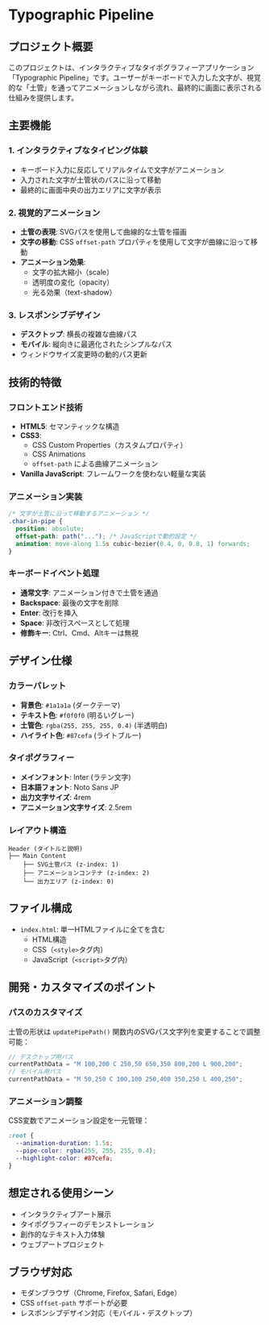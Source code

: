 # Typographic Pipeline

## プロジェクト概要

このプロジェクトは、インタラクティブなタイポグラフィーアプリケーション「Typographic Pipeline」です。ユーザーがキーボードで入力した文字が、視覚的な「土管」を通ってアニメーションしながら流れ、最終的に画面に表示される仕組みを提供します。

## 主要機能

### 1. インタラクティブなタイピング体験
- キーボード入力に反応してリアルタイムで文字がアニメーション
- 入力された文字が土管状のパスに沿って移動
- 最終的に画面中央の出力エリアに文字が表示

### 2. 視覚的アニメーション
- **土管の表現**: SVGパスを使用して曲線的な土管を描画
- **文字の移動**: CSS `offset-path` プロパティを使用して文字が曲線に沿って移動
- **アニメーション効果**: 
  - 文字の拡大縮小（scale）
  - 透明度の変化（opacity）
  - 光る効果（text-shadow）

### 3. レスポンシブデザイン
- **デスクトップ**: 横長の複雑な曲線パス
- **モバイル**: 縦向きに最適化されたシンプルなパス
- ウィンドウサイズ変更時の動的パス更新

## 技術的特徴

### フロントエンド技術
- **HTML5**: セマンティックな構造
- **CSS3**: 
  - CSS Custom Properties（カスタムプロパティ）
  - CSS Animations
  - `offset-path` による曲線アニメーション
- **Vanilla JavaScript**: フレームワークを使わない軽量な実装

### アニメーション実装
```css
/* 文字が土管に沿って移動するアニメーション */
.char-in-pipe {
  position: absolute;
  offset-path: path("..."); /* JavaScriptで動的設定 */
  animation: move-along 1.5s cubic-bezier(0.4, 0, 0.8, 1) forwards;
}
```

### キーボードイベント処理
- **通常文字**: アニメーション付きで土管を通過
- **Backspace**: 最後の文字を削除
- **Enter**: 改行を挿入
- **Space**: 非改行スペースとして処理
- **修飾キー**: Ctrl、Cmd、Altキーは無視

## デザイン仕様

### カラーパレット
- **背景色**: `#1a1a1a` (ダークテーマ)
- **テキスト色**: `#f0f0f0` (明るいグレー)
- **土管色**: `rgba(255, 255, 255, 0.4)` (半透明白)
- **ハイライト色**: `#87cefa` (ライトブルー)

### タイポグラフィー
- **メインフォント**: Inter (ラテン文字)
- **日本語フォント**: Noto Sans JP
- **出力文字サイズ**: 4rem
- **アニメーション文字サイズ**: 2.5rem

### レイアウト構造
```
Header (タイトルと説明)
├── Main Content
    ├── SVG土管パス (z-index: 1)
    ├── アニメーションコンテナ (z-index: 2)
    └── 出力エリア (z-index: 0)
```

## ファイル構成

- `index.html`: 単一HTMLファイルに全てを含む
  - HTML構造
  - CSS（`<style>`タグ内）
  - JavaScript（`<script>`タグ内）

## 開発・カスタマイズのポイント

### パスのカスタマイズ
土管の形状は `updatePipePath()` 関数内のSVGパス文字列を変更することで調整可能：
```javascript
// デスクトップ用パス
currentPathData = "M 100,200 C 250,50 650,350 800,200 L 900,200";
// モバイル用パス  
currentPathData = "M 50,250 C 100,100 250,400 350,250 L 400,250";
```

### アニメーション調整
CSS変数でアニメーション設定を一元管理：
```css
:root {
  --animation-duration: 1.5s;
  --pipe-color: rgba(255, 255, 255, 0.4);
  --highlight-color: #87cefa;
}
```

## 想定される使用シーン
- インタラクティブアート展示
- タイポグラフィーのデモンストレーション
- 創作的なテキスト入力体験
- ウェブアートプロジェクト

## ブラウザ対応
- モダンブラウザ（Chrome, Firefox, Safari, Edge）
- CSS `offset-path` サポートが必要
- レスポンシブデザイン対応（モバイル・デスクトップ）
